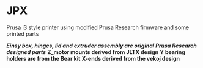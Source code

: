 # JPX

Prusa i3 style printer using modified Prusa Research firmware and some printed parts

***Einsy box, hinges, lid and extruder assembly are original Prusa Research designed parts***
**Z_motor mounts derived from JLTX design**
**Y bearing holders are from the Bear kit**
**X-ends derived from the vekoj design**
